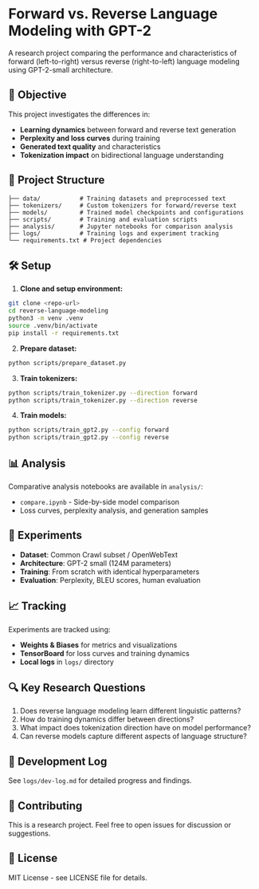 # Forward vs. Reverse Language Modeling with GPT-2

A research project comparing the performance and characteristics of forward (left-to-right) versus reverse (right-to-left) language modeling using GPT-2-small architecture.

## 🎯 Objective

This project investigates the differences in:
- **Learning dynamics** between forward and reverse text generation
- **Perplexity and loss curves** during training
- **Generated text quality** and characteristics  
- **Tokenization impact** on bidirectional language understanding

## 📁 Project Structure

```
├── data/           # Training datasets and preprocessed text
├── tokenizers/     # Custom tokenizers for forward/reverse text
├── models/         # Trained model checkpoints and configurations
├── scripts/        # Training and evaluation scripts
├── analysis/       # Jupyter notebooks for comparison analysis
├── logs/           # Training logs and experiment tracking
└── requirements.txt # Project dependencies
```

## 🛠 Setup

1. **Clone and setup environment:**
```bash
git clone <repo-url>
cd reverse-language-modeling
python3 -m venv .venv
source .venv/bin/activate
pip install -r requirements.txt
```

2. **Prepare dataset:**
```bash
python scripts/prepare_dataset.py
```

3. **Train tokenizers:**
```bash
python scripts/train_tokenizer.py --direction forward
python scripts/train_tokenizer.py --direction reverse
```

4. **Train models:**
```bash
python scripts/train_gpt2.py --config forward
python scripts/train_gpt2.py --config reverse
```

## 📊 Analysis

Comparative analysis notebooks are available in `analysis/`:
- `compare.ipynb` - Side-by-side model comparison
- Loss curves, perplexity analysis, and generation samples

## 🧪 Experiments

- **Dataset**: Common Crawl subset / OpenWebText
- **Architecture**: GPT-2 small (124M parameters)
- **Training**: From scratch with identical hyperparameters
- **Evaluation**: Perplexity, BLEU scores, human evaluation

## 📈 Tracking

Experiments are tracked using:
- **Weights & Biases** for metrics and visualizations
- **TensorBoard** for loss curves and training dynamics
- **Local logs** in `logs/` directory

## 🔍 Key Research Questions

1. Does reverse language modeling learn different linguistic patterns?
2. How do training dynamics differ between directions?
3. What impact does tokenization direction have on model performance?
4. Can reverse models capture different aspects of language structure?

## 📝 Development Log

See `logs/dev-log.md` for detailed progress and findings.

## 🤝 Contributing

This is a research project. Feel free to open issues for discussion or suggestions.

## 📄 License

MIT License - see LICENSE file for details.
